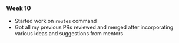 ### Week 10

- Started work on `routes` command
- Got all my previous PRs reviewed and merged after incorporating various ideas and suggestions from mentors
